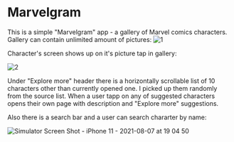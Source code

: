 # Marvelgram


This is a simple "Marvelgram" app - a gallery of Marvel comics characters.
Gallery can contain unlimited amount of pictures: 
![1](https://user-images.githubusercontent.com/54248784/128606257-57c8f899-f496-40d0-b682-34499d375811.png)

Character's screen shows up on it's picture tap in gallery:

![2](https://user-images.githubusercontent.com/54248784/128606258-295d6b71-e652-4416-84b2-23fa09d56c44.png)

Under "Explore more" header there is a horizontally scrollable list of 10 characters other than currently opened one. 
I picked up them randomly from the source list. 
When a user tapp on any of suggested characters opens their own page with description and "Explore more" suggestions.



Also there is a search bar and a user can search chararter by name:

![Simulator Screen Shot - iPhone 11 - 2021-08-07 at 19 04 50](https://user-images.githubusercontent.com/54248784/128606381-5127aa53-2e86-4288-ae68-0150cccf3bcd.png)

